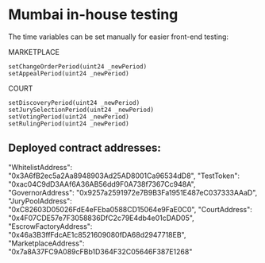 # Mumbai in-house testing

The time variables can be set manually for easier front-end testing:

MARKETPLACE
```
setChangeOrderPeriod(uint24 _newPeriod)
setAppealPeriod(uint24 _newPeriod)
```

COURT
```
setDiscoveryPeriod(uint24 _newPeriod)
setJurySelectionPeriod(uint24 _newPeriod)
setVotingPeriod(uint24 _newPeriod)
setRulingPeriod(uint24 _newPeriod)
```

## Deployed contract addresses:
"WhitelistAddress": "0x3A6fB2ec5a2Aa8948903Ad25AD8001Ca96534dD8",
"TestToken": "0xac04C9dD3AAf6A36AB56dd9F0A738f7367Cc948A",
"GovernorAddress": "0x9257a2591972e7B9B3Fa1951E487eC037333AAaD",
"JuryPoolAddress": "0xC82603D05026FdE4eFEba0588CD15064e9FaE0C0",
"CourtAddress": "0x4F07CDE57e7F3058836DfC2c79E4db4e01cDAD05",
"EscrowFactoryAddress": "0x46a3B3ffFdcAE1c8521609080fDA68d2947718EB",
"MarketplaceAddress": "0x7a8A37FC9A089cFBb1D364F32C05646F387E1268"